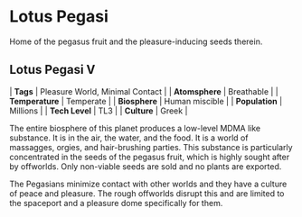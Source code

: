 # Lotus Pegasi

Home of the pegasus fruit and the pleasure-inducing seeds therein.

## Lotus Pegasi V

| **Tags**        | Pleasure World, Minimal Contact |
| **Atomsphere**  | Breathable                      |
| **Temperature** | Temperate                       |
| **Biosphere**   | Human miscible                  |
| **Population**  | Millions                        |
| **Tech Level**  | TL3                             |
| **Culture**     | Greek                           |

The entire biosphere of this planet produces a low-level MDMA like substance. It is in the air, the water, and the food. It is a world of massagges, orgies, and hair-brushing parties. This substance is particularly concentrated in the seeds of the pegasus fruit, which is highly sought after by offworlds. Only non-viable seeds are sold and no plants are exported.

The Pegasians minimize contact with other worlds and they have a culture of peace and pleasure. The rough offworlds disrupt this and are limited to the spaceport and a pleasure dome specifically for them.
